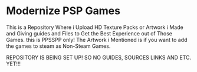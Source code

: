 # Modernize PSP Games
This is a Repository Where i Upload HD Texture Packs or Artwork i Made and Giving guides and Files to Get the Best Experience out of Those Games. this is PPSSPP only!
The Artwork i Mentioned is if you want to add the games to steam as Non-Steam Games.

REPOSITORY IS BEING SET UP! SO NO GUIDES, SOURCES LINKS AND ETC. YET!!!
